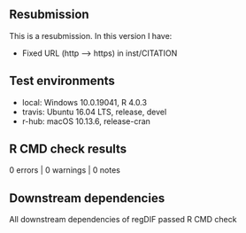 ## Resubmission
This is a resubmission. In this version I have:

* Fixed URL (http --> https) in inst/CITATION

## Test environments
* local: Windows 10.0.19041, R 4.0.3
* travis: Ubuntu 16.04 LTS, release, devel
* r-hub: macOS 10.13.6, release-cran

## R CMD check results
0 errors | 0 warnings | 0 notes

## Downstream dependencies
All downstream dependencies of regDIF passed R CMD check

